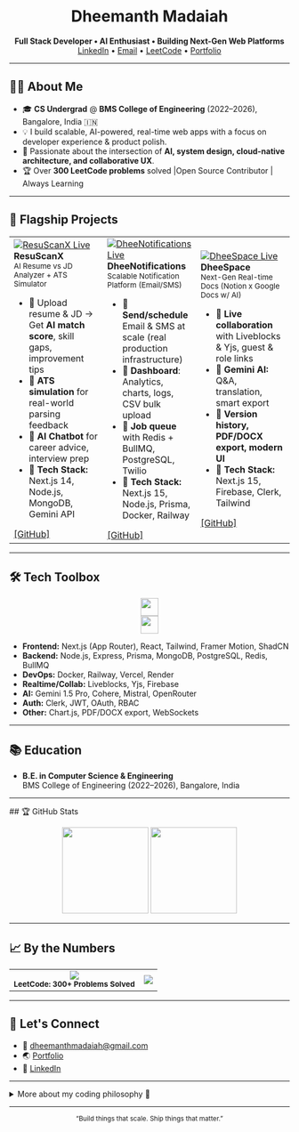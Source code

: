 
<h1 align="center">Dheemanth Madaiah</h1>
<p align="center">
  <b>Full Stack Developer • AI Enthusiast • Building Next-Gen Web Platforms</b><br/>
  <a href="https://www.linkedin.com/in/dheemanth-madaiah-484a43327/">LinkedIn</a> • 
  <a href="mailto:dheemanthmadaiah@gmail.com">Email</a> • 
  <a href="https://leetcode.com/u/7e231YE1V6/">LeetCode</a> • 
  <a href="https://dheem.vercel.app/">Portfolio</a>
</p>

<hr/>

## 🧑‍💻 About Me

- 🎓 **CS Undergrad** @ **BMS College of Engineering** (2022–2026), Bangalore, India 🇮🇳
- 💡 I build scalable, AI-powered, real-time web apps with a focus on developer experience & product polish.
- 🚀 Passionate about the intersection of **AI, system design, cloud-native architecture, and collaborative UX**.
- 🏆 Over **300 LeetCode problems** solved |Open Source Contributor | Always Learning

<hr/>

## 🚩 Flagship Projects

<table align="center" cellpadding="10">
<tr>
  <td width="33%">
    <a href="https://resuscanx.vercel.app/">
      <img src="https://img.shields.io/badge/Live_App-Vercel-000?style=for-the-badge&logo=vercel" alt="ResuScanX Live"/>
    </a>
    <br/>
    <b>ResuScanX</b>
    <br/><sub>AI Resume vs JD Analyzer + ATS Simulator</sub>
    <ul>
      <li>🔹 Upload resume & JD → Get <b>AI match score</b>, skill gaps, improvement tips</li>
      <li>🔹 <b>ATS simulation</b> for real-world parsing feedback</li>
      <li>🔹 <b>AI Chatbot</b> for career advice, interview prep</li>
      <li>🔹 <b>Tech Stack:</b> Next.js 14, Node.js, MongoDB, Gemini API</li>
    </ul>
    <a href="https://github.com/dheemanthm2004/ResuScanX">[GitHub]</a>
  </td>
  <td width="33%">
    <a href="https://dheenotifications.vercel.app/">
      <img src="https://img.shields.io/badge/Live_Dashboard-Vercel-000?style=for-the-badge&logo=vercel" alt="DheeNotifications Live"/>
    </a>
    <br/>
    <b>DheeNotifications</b>
    <br/><sub>Scalable Notification Platform (Email/SMS)</sub>
    <ul>
      <li>🔹 <b>Send/schedule</b> Email & SMS at scale (real production infrastructure)</li>
      <li>🔹 <b>Dashboard</b>: Analytics, charts, logs, CSV bulk upload</li>
      <li>🔹 <b>Job queue</b> with Redis + BullMQ, PostgreSQL, Twilio</li>
      <li>🔹 <b>Tech Stack:</b> Next.js 15, Node.js, Prisma, Docker, Railway</li>
    </ul>
    <a href="https://github.com/dheemanthm2004/notification_system">[GitHub]</a>
  </td>
  <td width="33%">
    <a href="https://dheespace.vercel.app/">
      <img src="https://img.shields.io/badge/Live_App-Vercel-000?style=for-the-badge&logo=vercel" alt="DheeSpace Live"/>
    </a>
    <br/>
    <b>DheeSpace</b>
    <br/><sub>Next-Gen Real-time Docs (Notion x Google Docs w/ AI)</sub>
    <ul>
      <li>🔹 <b>Live collaboration</b> with Liveblocks & Yjs, guest & role links</li>
      <li>🔹 <b>Gemini AI:</b> Q&A, translation, smart export</li>
      <li>🔹 <b>Version history, PDF/DOCX export, modern UI</b></li>
      <li>🔹 <b>Tech Stack:</b> Next.js 15, Firebase, Clerk, Tailwind</li>
    </ul>
    <a href="https://github.com/dheemanthm2004/DheeSpace">[GitHub]</a>
  </td>
</tr>
</table>

<hr/>

## 🛠 Tech Toolbox

<p align="center">
  <img src="https://skillicons.dev/icons?i=ts,js,react,nextjs,nodejs,express,mongodb,postgres,redis,docker,tailwind,prisma,vercel,git,github" height="32"/>
  <br/>
  <img src="https://skillicons.dev/icons?i=ai,py" height="32"/>
</p>

- **Frontend:** Next.js (App Router), React, Tailwind, Framer Motion, ShadCN
- **Backend:** Node.js, Express, Prisma, MongoDB, PostgreSQL, Redis, BullMQ
- **DevOps:** Docker, Railway, Vercel, Render
- **Realtime/Collab:** Liveblocks, Yjs, Firebase
- **AI:** Gemini 1.5 Pro, Cohere, Mistral, OpenRouter
- **Auth:** Clerk, JWT, OAuth, RBAC
- **Other:** Chart.js, PDF/DOCX export, WebSockets

<hr/>

## 📚 Education

- **B.E. in Computer Science & Engineering**  
  BMS College of Engineering (2022–2026), Bangalore, India

<hr/>
## 🏆 GitHub Stats

<p align="center">
  <img src="https://github-readme-stats.vercel.app/api?username=dheemanthm2004&show_icons=true&theme=tokyonight" height="155"/>
  <img src="https://github-readme-streak-stats.herokuapp.com/?user=dheemanthm2004&theme=tokyonight" height="155"/>
</p>

<hr/>

## 📈 By the Numbers

<table align="center">
  <tr>
    <td align="center">
      <img src="https://leetcard.jacoblin.cool/7e231YE1V6?theme=unicorn&ext=contest"/>
      <br/>
      <sub><b>LeetCode: 300+ Problems Solved</b></sub>
    </td>
    <td align="center">
      <img src="https://github-profile-trophy.vercel.app/?username=dheemanthm2004&theme=flat&column=4" />
    </td>
  </tr>
</table>

<hr/>

## 💬 Let's Connect

- 📧 [dheemanthmadaiah@gmail.com](mailto:dheemanthmadaiah@gmail.com)
- 🌏 [Portfolio](https://dheemanthm2004.github.io/)
- 💼 [LinkedIn](https://www.linkedin.com/in/dheemanth-madaiah-484a43327/)


<hr/>


<details>
  <summary>More about my coding philosophy 👀</summary>

  - “Elegant code is both readable and robust.”
  - “If it scales in production and delights users, that’s a win.”
  - “Every project is a canvas for learning and craftsmanship.”
</details>

<hr/>

<p align="center">
  <sub>“Build things that scale. Ship things that matter.”</sub>
</p>
